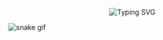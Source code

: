 <p align="center">
  <img src="https://readme-typing-svg.demolab.com?font=playfair+display&pause=1000&color=18CC76&center=true&width=435&lines=hello+world%2C+i'm+mahadevan" alt="Typing SVG">
</p>

![snake gif](https://github.com/M-DEV-1/M-DEV-1/blob/output/github-contribution-grid-snake.gif)
